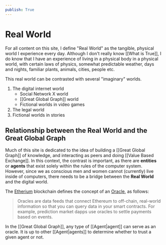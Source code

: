 ```yaml
---
publish: True
---
```


# Real World

For all content on this site, I define "Real World" as the tangible, physical world I experience every day. Although I don't really know [[What is True]], I do know that I have an experience of living in a physical body in a physical world, with certain laws of physics, somewhat predictable weather, days and nights, familiar plants, animals, cities, people etc.

This real world can be contrasted with several "imaginary" worlds.

1. The digital internet world
	- Social Network X world
	- [[Great Global Graph]] world
	- Fictional worlds in video games
2. The legal world
3. Fictional worlds in stories

## Relationship between the Real World and the Great Global Graph

Much of this site is dedicated to the idea of building a [[Great Global Graph]] of knowledge, and interacting as peers and doing [[Value Based Exchange]]. In this context, the contrast is important, as there are **entities** or **agents** that exist solely within the rules of the computer system. However, since we as conscious men and women cannot (currently) live inside of computers, there needs to be a bridge between the **Real World** and the digital world. 

The [Etherium](etherium.org) blockchain defines the concept of an [Oracle](https://ethereum.org/en/developers/docs/oracles/), as follows:

> Oracles are data feeds that connect Ethereum to off-chain, real-world information so that you can query data in your smart contracts. For example, prediction market dapps use oracles to settle payments based on events.

In the [[Great Global Graph]], any type of [[Agent|agent]] can serve as an oracle. It is up to other [[Agent|agents]] to determine whether to trust a given agent or not.